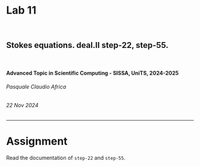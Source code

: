 <!--
title: Lab 11
paginate: true

_class: titlepage
-->

# Lab 11
<br>

## Stokes equations. deal.II step-22, step-55.
<br>

#### Advanced Topic in Scientific Computing - SISSA, UniTS, 2024-2025

###### Pasquale Claudio Africa

###### 22 Nov 2024

---

# Assignment

Read the documentation of `step-22` and `step-55`.

